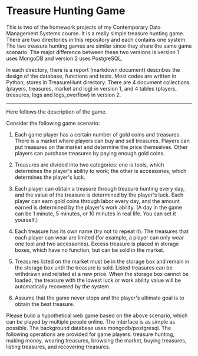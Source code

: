 # Treasure Hunting Game

This is two of the homework projects of my Contemporary Data Management Systems course. It is a really simple treasure hunting game. There are two directories in this repository and each contains one system. The two treasure hunting games are similar since they share the same game scenario. The major difference between these two versions is version 1 uses MongoDB and version 2 uses PostgreSQL.

In each directory, there is a report (markdown document) describes the design of the database, functions and tests. Most codes are written in Python, stores in TreasureHunt directory. There are 4 document collections (players, treasures, market and log) in version 1, and 4 tables (players, treasures, logs and logs_overflow) in version 2. 

-----

Here follows the description of the game.

Consider the following game scenario:

1. Each game player has a certain number of gold coins and treasures. There is a market where players can buy and sell treasures. Players can put treasures on the market and determine the price themselves. Other players can purchase treasures by paying enough gold coins.

2. Treasures are divided into two categories: one is tools, which determines the player's ability to work; the other is accessories, which determines the player's luck.

3. Each player can obtain a treasure through treasure hunting every day, and the value of the treasure is determined by the player's luck. Each player can earn gold coins through labor every day, and the amount earned is determined by the player's work ability. (A day in the game can be 1 minute, 5 minutes, or 10 minutes in real life. You can set it yourself.)

4. Each treasure has its own name (try not to repeat it). The treasures that each player can wear are limited (for example, a player can only wear one tool and two accessories). Excess treasure is placed in storage boxes, which have no function, but can be sold in the market.

5. Treasures listed on the market must be in the storage box and remain in the storage box until the treasure is sold. Listed treasures can be withdrawn and relisted at a new price. When the storage box cannot be loaded, the treasure with the lowest luck or work ability value will be automatically recovered by the system.

6. Assume that the game never stops and the player's ultimate goal is to obtain the best treasure.

Please build a hypothetical web game based on the above scenario, which can be played by multiple people online. The interface is as simple as possible. The background database uses mongodb/postgresql. The following operations are provided for game players: treasure hunting, making money, wearing treasures, browsing the market, buying treasures, listing treasures, and recovering treasures.
